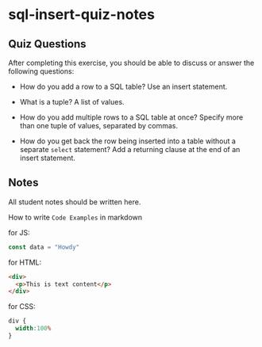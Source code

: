# sql-insert-quiz-notes

## Quiz Questions

After completing this exercise, you should be able to discuss or answer the following questions:

- How do you add a row to a SQL table?
 Use an insert statement.

- What is a tuple?
 A list of values.

- How do you add multiple rows to a SQL table at once?
 Specify more than one tuple of values, separated by commas.

- How do you get back the row being inserted into a table without a separate `select` statement?
 Add a returning clause at the end of an insert statement.

## Notes

All student notes should be written here.


How to write `Code Examples` in markdown

for JS:
```javascript
const data = "Howdy"
```

for HTML:
```html
<div>
  <p>This is text content</p>
</div>
```

for CSS:
```css
div {
  width:100%
}
```
